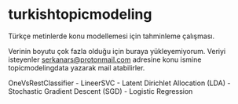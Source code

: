 # turkishtopicmodeling
Türkçe metinlerde konu modellemesi için tahminleme çalışması.

Verinin boyutu çok fazla olduğu için buraya yükleyemiyorum. Veriyi isteyenler serkanars@protonmail.com adresine konu ismine topicmodelingdata yazarak mail atabilirler.

OneVsRestClassifier - LineerSVC - Latent Dirichlet Allocation (LDA) - Stochastic Gradient Descent (SGD) - Logistic Regression

